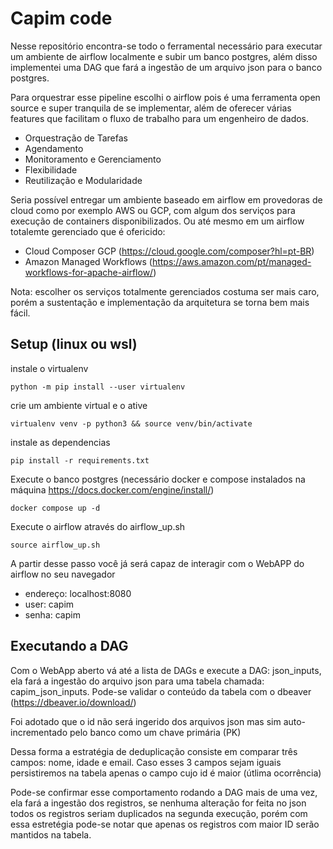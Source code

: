 # Capim code

Nesse repositório encontra-se todo o ferramental necessário para executar um ambiente de airflow localmente e subir um banco postgres, além disso implementei uma DAG que fará a ingestão de um arquivo json para o banco postgres.

Para orquestrar esse pipeline escolhi o airflow pois é uma ferramenta open source e super tranquila de se implementar, além de oferecer várias features que facilitam o fluxo de trabalho para um engenheiro de dados. 

- Orquestração de Tarefas
- Agendamento 
- Monitoramento e Gerenciamento
- Flexibilidade 
- Reutilização e Modularidade

Seria possível entregar um ambiente baseado em airflow em provedoras de cloud como por exemplo AWS ou GCP, com algum dos serviços para execução de containers disponibilizados. Ou até mesmo em um airflow totalemte gerenciado que é ofericido:

- Cloud Composer GCP (https://cloud.google.com/composer?hl=pt-BR)
- Amazon Managed Workflows (https://aws.amazon.com/pt/managed-workflows-for-apache-airflow/)

Nota: escolher os serviços totalmente gerenciados costuma ser mais caro, porém a sustentação e implementação da arquitetura se torna bem mais fácil. 

## Setup (linux ou wsl)

instale o virtualenv
```
python -m pip install --user virtualenv
```

crie um ambiente virtual e o ative
```
virtualenv venv -p python3 && source venv/bin/activate
```

instale as dependencias
```
pip install -r requirements.txt
```

Execute o banco postgres 
(necessário docker e compose instalados na máquina https://docs.docker.com/engine/install/)
```
docker compose up -d
```

Execute o airflow através do airflow_up.sh
```
source airflow_up.sh
```

A partir desse passo você já será capaz de interagir com o WebAPP do airflow no seu navegador

- endereço: localhost:8080
- user: capim
- senha: capim

## Executando a DAG 

Com o WebApp aberto vá até a lista de DAGs e execute a DAG: json_inputs, ela fará a ingestão do arquivo json para uma tabela chamada: capim_json_inputs. Pode-se validar o conteúdo da tabela com o dbeaver (https://dbeaver.io/download/)

Foi adotado que o id não será ingerido dos arquivos json mas sim auto-incrementado pelo banco como um chave primária (PK)

Dessa forma a estratégia de deduplicação consiste em comparar três campos: nome, idade e email. Caso esses 3 campos sejam iguais persistiremos na tabela apenas o campo cujo id é maior (útlima ocorrência)

Pode-se confirmar esse comportamento rodando a DAG mais de uma vez, ela fará a ingestão dos registros, se nenhuma alteração for feita no json todos os registros seriam duplicados na segunda execução, porém com essa estretégia pode-se notar que apenas os registros com maior ID serão mantidos na tabela. 
